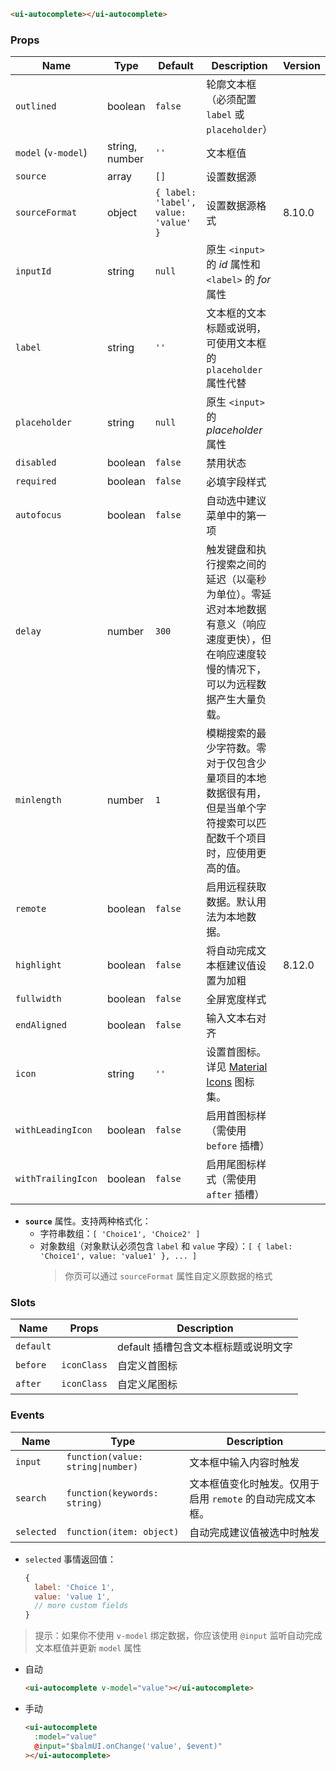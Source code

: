 ```html
<ui-autocomplete></ui-autocomplete>
```

### Props

| Name                | Type           | Default                              | Description                                                                                                                                  | Version |
| ------------------- | -------------- | ------------------------------------ | -------------------------------------------------------------------------------------------------------------------------------------------- | ------- |
| `outlined`          | boolean        | `false`                              | 轮廓文本框（必须配置 `label` 或 `placeholder`）                                                                                              |         |
| `model` (`v-model`) | string, number | `''`                                 | 文本框值                                                                                                                                     |         |
| `source`            | array          | `[]`                                 | 设置数据源                                                                                                                                   |         |
| `sourceFormat`      | object         | `{ label: 'label', value: 'value' }` | 设置数据源格式                                                                                                                               | 8.10.0  |
| `inputId`           | string         | `null`                               | 原生 `<input>` 的 _id_ 属性和 `<label>` 的 _for_ 属性                                                                                        |         |
| `label`             | string         | `''`                                 | 文本框的文本标题或说明，可使用文本框的 `placeholder` 属性代替                                                                                |         |
| `placeholder`       | string         | `null`                               | 原生 `<input>` 的 _placeholder_ 属性                                                                                                         |         |
| `disabled`          | boolean        | `false`                              | 禁用状态                                                                                                                                     |         |
| `required`          | boolean        | `false`                              | 必填字段样式                                                                                                                                 |         |
| `autofocus`         | boolean        | `false`                              | 自动选中建议菜单中的第一项                                                                                                                   |         |
| `delay`             | number         | `300`                                | 触发键盘和执行搜索之间的延迟（以毫秒为单位）。零延迟对本地数据有意义（响应速度更快），但在响应速度较慢的情况下，可以为远程数据产生大量负载。 |         |
| `minlength`         | number         | `1`                                  | 模糊搜索的最少字符数。零对于仅包含少量项目的本地数据很有用，但是当单个字符搜索可以匹配数千个项目时，应使用更高的值。                         |         |
| `remote`            | boolean        | `false`                              | 启用远程获取数据。默认用法为本地数据。                                                                                                       |         |
| `highlight`         | boolean        | `false`                              | 将自动完成文本框建议值设置为加粗                                                                                                             | 8.12.0  |
| `fullwidth`         | boolean        | `false`                              | 全屏宽度样式                                                                                                                                 |         |
| `endAligned`        | boolean        | `false`                              | 输入文本右对齐                                                                                                                               |         |
| `icon`              | string         | `''`                                 | 设置首图标。详见 [Material Icons](/#/icons) 图标集。                                                                                         |         |
| `withLeadingIcon`   | boolean        | `false`                              | 启用首图标样（需使用 `before` 插槽）                                                                                                         |         |
| `withTrailingIcon`  | boolean        | `false`                              | 启用尾图标样式（需使用 `after` 插槽）                                                                                                        |         |

- **`source`** 属性。支持两种格式化：
  - 字符串数组：`[ 'Choice1', 'Choice2' ]`
  - 对象数组（对象默认必须包含 `label` 和 `value` 字段）：`[ { label: 'Choice1', value: 'value1' }, ... ]`
    > 你页可以通过 `sourceFormat` 属性自定义原数据的格式

### Slots

| Name      | Props       | Description                          |
| --------- | ----------- | ------------------------------------ |
| `default` |             | default 插槽包含文本框标题或说明文字 |
| `before`  | `iconClass` | 自定义首图标                         |
| `after`   | `iconClass` | 自定义尾图标                         |

### Events

| Name       | Type                              | Description                                                |
| ---------- | --------------------------------- | ---------------------------------------------------------- |
| `input`    | `function(value: string\|number)` | 文本框中输入内容时触发                                     |
| `search`   | `function(keywords: string)`      | 文本框值变化时触发。仅用于启用 `remote` 的自动完成文本框。 |
| `selected` | `function(item: object)`          | 自动完成建议值被选中时触发                                 |

- `selected` 事情返回值：

  ```js
  {
    label: 'Choice 1',
    value: 'value 1',
    // more custom fields
  }
  ```

> 提示：如果你不使用 `v-model` 绑定数据，你应该使用 `@input` 监听自动完成文本框值并更新 `model` 属性

- 自动

  ```html
  <ui-autocomplete v-model="value"></ui-autocomplete>
  ```

- 手动

  ```html
  <ui-autocomplete
    :model="value"
    @input="$balmUI.onChange('value', $event)"
  ></ui-autocomplete>
  ```
